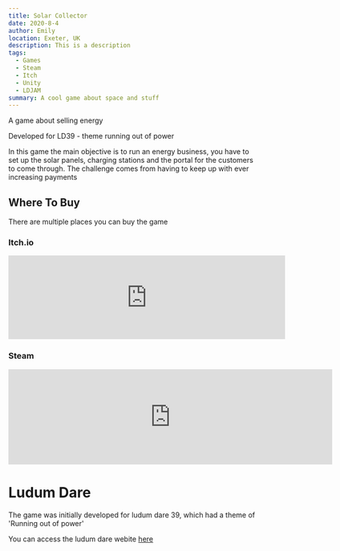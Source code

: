 ```yaml
---
title: Solar Collector
date: 2020-8-4
author: Emily
location: Exeter, UK  
description: This is a description
tags:
  - Games
  - Steam
  - Itch
  - Unity
  - LDJAM
summary: A cool game about space and stuff
---
```


A game about selling energy

Developed for LD39 - theme running out of power

In this game the main objective is to run an energy business, you have to set up the solar panels, charging stations and the portal for the customers to come through. The challenge comes from having to keep up with ever increasing payments

## Where To Buy

There are multiple places you can buy the game

### Itch.io

<iframe frameborder="0" src="https://itch.io/embed/163286?bg_color=111&amp;fg_color=fff&amp;link_color=9BADB7&amp;border_color=333333" width="552" height="167"><a href="https://emilyp.itch.io/solar-collector">Solar Collector by emilyp</a></iframe>

### Steam

<iframe src="https://store.steampowered.com/widget/718240/" frameborder="0" width="646" height="190"></iframe>

# Ludum Dare

The game was initially developed for ludum dare 39, which had a theme of 'Running out of power'


You can access the ludum dare webite [here](https://ldjam.com)